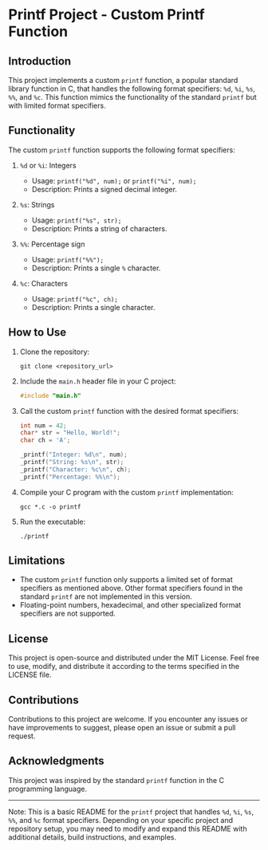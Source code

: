 # Printf Project - Custom Printf Function

## Introduction
This project implements a custom `printf` function, a popular standard library function in C, that handles the following format specifiers: `%d`, `%i`, `%s`, `%%`, and `%c`. This function mimics the functionality of the standard `printf` but with limited format specifiers.

## Functionality
The custom `printf` function supports the following format specifiers:

1. `%d` or `%i`: Integers
   - Usage: `printf("%d", num);` or `printf("%i", num);`
   - Description: Prints a signed decimal integer.

2. `%s`: Strings
   - Usage: `printf("%s", str);`
   - Description: Prints a string of characters.

3. `%%`: Percentage sign
   - Usage: `printf("%%");`
   - Description: Prints a single `%` character.

4. `%c`: Characters
   - Usage: `printf("%c", ch);`
   - Description: Prints a single character.

## How to Use
1. Clone the repository:
   ```
   git clone <repository_url>
   ```

2. Include the `main.h` header file in your C project:
   ```c
   #include "main.h"
   ```

3. Call the custom `printf` function with the desired format specifiers:
   ```c
   int num = 42;
   char* str = "Hello, World!";
   char ch = 'A';

   _printf("Integer: %d\n", num);
   _printf("String: %s\n", str);
   _printf("Character: %c\n", ch);
   _printf("Percentage: %%\n");
   ```

4. Compile your C program with the custom `printf` implementation:
   ```
   gcc *.c -o printf
   ```

5. Run the executable:
   ```
   ./printf
   ```

## Limitations
- The custom `printf` function only supports a limited set of format specifiers as mentioned above. Other format specifiers found in the standard `printf` are not implemented in this version.
- Floating-point numbers, hexadecimal, and other specialized format specifiers are not supported.

## License
This project is open-source and distributed under the MIT License. Feel free to use, modify, and distribute it according to the terms specified in the LICENSE file.

## Contributions
Contributions to this project are welcome. If you encounter any issues or have improvements to suggest, please open an issue or submit a pull request.

## Acknowledgments
This project was inspired by the standard `printf` function in the C programming language.

---

Note: This is a basic README for the `printf` project that handles `%d`, `%i`, `%s`, `%%`, and `%c` format specifiers. Depending on your specific project and repository setup, you may need to modify and expand this README with additional details, build instructions, and examples.
